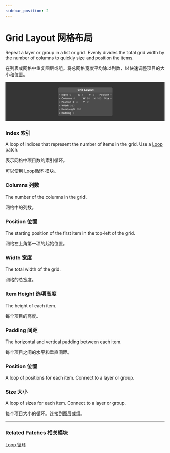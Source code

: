 ```yaml
---
sidebar_position: 2
---
```


# Grid Layout 网格布局

Repeat a layer or group in a list or grid. Evenly divides the total grid width by the number of columns to quickly size and position the items.

在列表或网格中重复图层或组。将总网格宽度平均除以列数，以快速调整项目的大小和位置。

![Image](./../../../static/img/docs/Loops/grid-layout.png)

### Index 索引

A loop of indices that represent the number of items in the grid. Use a [Loop](./Loop.md) patch.

表示网格中项目数的索引循环。

可以使用 Loop循环 模块。

### Columns 列数

The number of the columns in the grid.

网格中的列数。

### Position 位置

The starting position of the first item in the top-left of the grid.

网格左上角第一项的起始位置。

### Width 宽度

The total width of the grid.

网格的总宽度。

### Item Height 选项高度

The height of each item.

每个项目的高度。

### Padding 间距

The horizontal and vertical padding between each item.

每个项目之间的水平和垂直间距。

### Position 位置

A loop of positions for each item. Connect to a layer or group.

### Size 大小

A loop of sizes for each item. Connect to a layer or group.

每个项目大小的循环。连接到图层或组。

------

### Related Patches 相关模块

[Loop 循环](./Loop.md)

